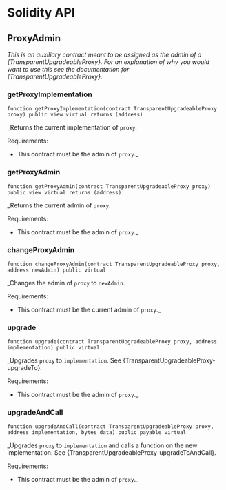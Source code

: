 # Solidity API

## ProxyAdmin

_This is an auxiliary contract meant to be assigned as the admin of a {TransparentUpgradeableProxy}. For an
explanation of why you would want to use this see the documentation for {TransparentUpgradeableProxy}._

### getProxyImplementation

```solidity
function getProxyImplementation(contract TransparentUpgradeableProxy proxy) public view virtual returns (address)
```

_Returns the current implementation of `proxy`.

Requirements:

- This contract must be the admin of `proxy`._

### getProxyAdmin

```solidity
function getProxyAdmin(contract TransparentUpgradeableProxy proxy) public view virtual returns (address)
```

_Returns the current admin of `proxy`.

Requirements:

- This contract must be the admin of `proxy`._

### changeProxyAdmin

```solidity
function changeProxyAdmin(contract TransparentUpgradeableProxy proxy, address newAdmin) public virtual
```

_Changes the admin of `proxy` to `newAdmin`.

Requirements:

- This contract must be the current admin of `proxy`._

### upgrade

```solidity
function upgrade(contract TransparentUpgradeableProxy proxy, address implementation) public virtual
```

_Upgrades `proxy` to `implementation`. See {TransparentUpgradeableProxy-upgradeTo}.

Requirements:

- This contract must be the admin of `proxy`._

### upgradeAndCall

```solidity
function upgradeAndCall(contract TransparentUpgradeableProxy proxy, address implementation, bytes data) public payable virtual
```

_Upgrades `proxy` to `implementation` and calls a function on the new implementation. See
{TransparentUpgradeableProxy-upgradeToAndCall}.

Requirements:

- This contract must be the admin of `proxy`._

